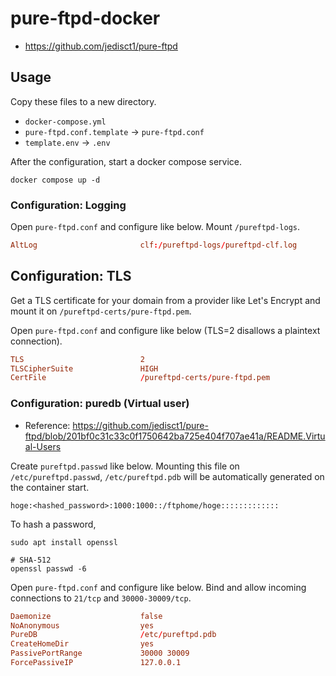 # pure-ftpd-docker

- <https://github.com/jedisct1/pure-ftpd>

## Usage

Copy these files to a new directory.

- `docker-compose.yml`
- `pure-ftpd.conf.template` -> `pure-ftpd.conf`
- `template.env` -> `.env`

After the configuration, start a docker compose service.

```shell
docker compose up -d
```

### Configuration: Logging

Open `pure-ftpd.conf` and configure like below. Mount `/pureftpd-logs`.

```conf
AltLog                       clf:/pureftpd-logs/pureftpd-clf.log
```

## Configuration: TLS

Get a TLS certificate for your domain from a provider like Let's Encrypt and mount it on `/pureftpd-certs/pure-ftpd.pem`.

Open `pure-ftpd.conf` and configure like below (TLS=2 disallows a plaintext connection).

```conf
TLS                          2
TLSCipherSuite               HIGH
CertFile                     /pureftpd-certs/pure-ftpd.pem
```

### Configuration: puredb (Virtual user)

- Reference: <https://github.com/jedisct1/pure-ftpd/blob/201bf0c31c33c0f1750642ba725e404f707ae41a/README.Virtual-Users>

Create `pureftpd.passwd` like below.
Mounting this file on `/etc/pureftpd.passwd`, `/etc/pureftpd.pdb` will be automatically generated on the container start.

```passwd
hoge:<hashed_password>:1000:1000::/ftphome/hoge:::::::::::::
```

To hash a password,

```shell
sudo apt install openssl

# SHA-512
openssl passwd -6
```

Open `pure-ftpd.conf` and configure like below. Bind and allow incoming connections to `21/tcp` and `30000-30009/tcp`.

```conf
Daemonize                    false
NoAnonymous                  yes
PureDB                       /etc/pureftpd.pdb
CreateHomeDir                yes
PassivePortRange             30000 30009
ForcePassiveIP               127.0.0.1
```
